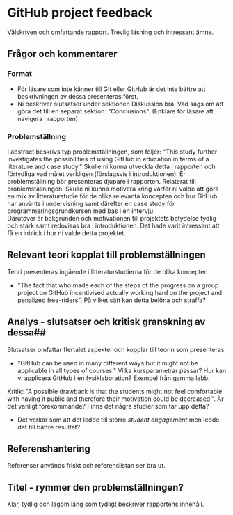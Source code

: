 # GitHub project feedback # 

Välskriven och omfattande rapport. Trevlig läsning och intressant ämne.  

## Frågor och kommentarer ##

### Format ###

* För läsare som inte känner till Git eller GitHub är det inte bättre att beskrivningen av dessa presenteras först. 
* Ni beskriver slutsatser under sektionen Diskussion bra. 
Vad sägs om att göra det till en separat sektion: "Conclusions". 
(Enklare för läsare att navigera i rapporten)


### Problemställning ###
I abstract beskrivs typ problemställningen, som följer: 
"This study further investigates the possibilities of using GitHub in education in terms of a literature and case study." 
Skulle ni kunna utveckla detta i rapporten och förtydliga vad målet verkligen (förslagsvis i introduktionen).
Er problemställning bör presenteras djupare i rapporten. 
Relaterat till problemställningen. Skulle ni kunna motivera kring varför ni valde att göra en mix av litteraturstudie för de olika relevanta koncepten och hur GitHub har använts i undervisning samt därefter en case study för programmeringsgrundkursen med bas i en intervju.  
Därutöver är bakgrunden och motivationen till projektets betydelse tydlig och stark samt redovisas bra i introduktionen. 
Det hade varit intressant att få en inblick i hur ni valde detta projektet.

## Relevant teori kopplat till problemställningen ##
Teori presenteras ingående i litteraturstudierna för de olika koncepten.

* "The fact that who made each of the steps of the progress on a group project on GitHub incentivised actually working hard on the project and penalized free-riders". På vilket sätt kan detta belöna och straffa?


## Analys - slutsatser och kritisk granskning av dessa## 
Slutsatser omfattar flertalet aspekter och kopplar till teorin som presenteras.

* "GitHub can be used in many different ways but it might not be applicable in all types of courses." Vilka kursparametrar passar? Hur kan vi applicera GitHub i en fysiklaboration?
Exempel från gamma labb.

Kritik: "A possible drawback is that the students might not feel comfortable with having it public and therefore their motivation could be decreased.". Är det vanligt förekommande? Finns det några studier som tar upp detta?

* Det verkar som att det ledde till större _student engagement_ men ledde det till bättre resultat?

## Referenshantering ##
Referenser används friskt och referenslistan ser bra ut. 

## Titel - rymmer den problemställningen? ##
Klar, tydlig och lagom lång som tydligt beskriver rapportens innehåll.

